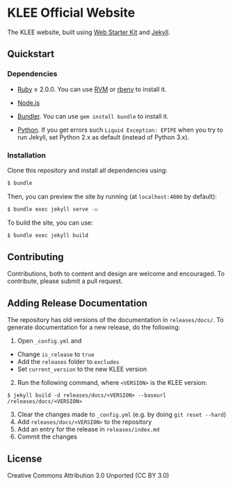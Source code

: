 # KLEE Official Website

The KLEE website, built using [Web Starter Kit](http://developers.google.com/web/starter-kit) and [Jekyll](http://jekyllrb.com/).

## Quickstart

### Dependencies

* [Ruby](https://www.ruby-lang.org/) ≥ 2.0.0.  You can use [RVM](http://rvm.io/) or [rbenv](https://github.com/sstephenson/rbenv) to install it.

* [Node.js](https://www.ruby-lang.org/)

* [Bundler](http://bundler.io/).  You can use `gem install bundle` to install it.

* [Python](https://nodejs.org/). If you get errors such `Liquid Exception: EPIPE` when you try to run Jekyll, set Python 2.x as default (instead of Python 3.x).


### Installation

Clone this repository and install all dependencies using:

```bash
$ bundle
```

Then, you can preview the site by running (at `localhost:4000` by default):

```bash
$ bundle exec jekyll serve -w
```

To build the site, you can use:

```bash
$ bundle exec jekyll build
```

## Contributing

Contributions, both to content and design are welcome and encouraged. To contribute, please submit a pull request.

## Adding Release Documentation

The repository has old versions of the documentation in `releases/docs/`. To generate documentation for a new release, do the following:

1. Open `_config.yml` and
 - Change `is_release` to `true`
 - Add the `releases` folder to `excludes`
 - Set `current_version` to the new KLEE version

2. Run the following command, where `<VERSION>` is the KLEE version:

```
$ jekyll build -d releases/docs/<VERSION> --baseurl /releases/docs/<VERSION>
```

3. Clear the changes made to `_config.yml` (e.g. by doing `git reset --hard`)
4. Add `releases/docs/<VERSION>` to the repository
5. Add an entry for the release in `releases/index.md`
6. Commit the changes

## License

Creative Commons Attribution 3.0 Unported (CC BY 3.0)
